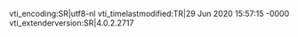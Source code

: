 vti_encoding:SR|utf8-nl
vti_timelastmodified:TR|29 Jun 2020 15:57:15 -0000
vti_extenderversion:SR|4.0.2.2717
